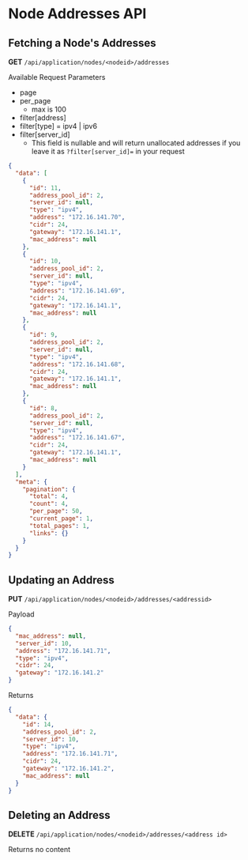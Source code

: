 # Node Addresses API

## Fetching a Node's Addresses

**GET** `/api/application/nodes/<nodeid>/addresses`

Available Request Parameters

-   page
-   per_page
    - max is 100
-   filter[address]
-   filter[type] = ipv4 | ipv6
-   filter[server_id]
    -   This field is nullable and will return unallocated addresses if you leave it as `?filter[server_id]=` in your request

```json
{
  "data": [
    {
      "id": 11,
      "address_pool_id": 2,
      "server_id": null,
      "type": "ipv4",
      "address": "172.16.141.70",
      "cidr": 24,
      "gateway": "172.16.141.1",
      "mac_address": null
    },
    {
      "id": 10,
      "address_pool_id": 2,
      "server_id": null,
      "type": "ipv4",
      "address": "172.16.141.69",
      "cidr": 24,
      "gateway": "172.16.141.1",
      "mac_address": null
    },
    {
      "id": 9,
      "address_pool_id": 2,
      "server_id": null,
      "type": "ipv4",
      "address": "172.16.141.68",
      "cidr": 24,
      "gateway": "172.16.141.1",
      "mac_address": null
    },
    {
      "id": 8,
      "address_pool_id": 2,
      "server_id": null,
      "type": "ipv4",
      "address": "172.16.141.67",
      "cidr": 24,
      "gateway": "172.16.141.1",
      "mac_address": null
    }
  ],
  "meta": {
    "pagination": {
      "total": 4,
      "count": 4,
      "per_page": 50,
      "current_page": 1,
      "total_pages": 1,
      "links": {}
    }
  }
}
```

## Updating an Address

**PUT** `/api/application/nodes/<nodeid>/addresses/<addressid>`

Payload

```json
{
  "mac_address": null,
  "server_id": 10,
  "address": "172.16.141.71",
  "type": "ipv4",
  "cidr": 24,
  "gateway": "172.16.141.2"
}
```

Returns

```json
{
  "data": {
    "id": 14,
    "address_pool_id": 2,
    "server_id": 10,
    "type": "ipv4",
    "address": "172.16.141.71",
    "cidr": 24,
    "gateway": "172.16.141.2",
    "mac_address": null
  }
}
```

## Deleting an Address

**DELETE** `/api/application/nodes/<nodeid>/addresses/<address id>`

Returns no content
